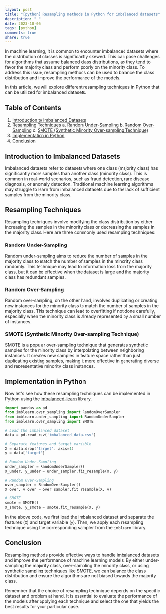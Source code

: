 ```yaml
---
layout: post
title: "[python] Resampling methods in Python for imbalanced datasets"
description: " "
date: 2023-10-05
tags: [python]
comments: true
share: true
---
```


In machine learning, it is common to encounter imbalanced datasets where the distribution of classes is significantly skewed. This can pose challenges for algorithms that assume balanced class distributions, as they tend to favor the majority class and perform poorly on the minority class. To address this issue, resampling methods can be used to balance the class distribution and improve the performance of the models.

In this article, we will explore different resampling techniques in Python that can be utilized for imbalanced datasets.

## Table of Contents

1. [Introduction to Imbalanced Datasets](#introduction-to-imbalanced-datasets)
2. [Resampling Techniques](#resampling-techniques)
    a. [Random Under-Sampling](#random-under-sampling)
    b. [Random Over-Sampling](#random-over-sampling)
    c. [SMOTE (Synthetic Minority Over-sampling Technique)](#smote)
3. [Implementation in Python](#implementation-in-python)
4. [Conclusion](#conclusion)

## Introduction to Imbalanced Datasets

Imbalanced datasets refer to datasets where one class (majority class) has significantly more samples than another class (minority class). This is common in real-world scenarios, such as fraud detection, rare disease diagnosis, or anomaly detection. Traditional machine learning algorithms may struggle to learn from imbalanced datasets due to the lack of sufficient samples from the minority class.

## Resampling Techniques

Resampling techniques involve modifying the class distribution by either increasing the samples in the minority class or decreasing the samples in the majority class. Here are three commonly used resampling techniques:

### Random Under-Sampling

Random under-sampling aims to reduce the number of samples in the majority class to match the number of samples in the minority class randomly. This technique may lead to information loss from the majority class, but it can be effective when the dataset is large and the majority class has redundant samples.

### Random Over-Sampling

Random over-sampling, on the other hand, involves duplicating or creating new instances for the minority class to match the number of samples in the majority class. This technique can lead to overfitting if not done carefully, especially when the minority class is already represented by a small number of instances.

### SMOTE (Synthetic Minority Over-sampling Technique)

SMOTE is a popular over-sampling technique that generates synthetic samples for the minority class by interpolating between neighboring instances. It creates new samples in feature space rather than just duplicating existing samples, making it more effective in generating diverse and representative minority class instances.

## Implementation in Python

Now let's see how these resampling techniques can be implemented in Python using the [imbalanced-learn](https://imbalanced-learn.org/) library.

```python
import pandas as pd
from imblearn.over_sampling import RandomOverSampler
from imblearn.under_sampling import RandomUnderSampler
from imblearn.over_sampling import SMOTE

# Load the imbalanced dataset
data = pd.read_csv('imbalanced_data.csv')

# Separate features and target variable
X = data.drop('target', axis=1)
y = data['target']

# Random Under-Sampling
under_sampler = RandomUnderSampler()
X_under, y_under = under_sampler.fit_resample(X, y)

# Random Over-Sampling
over_sampler = RandomOverSampler()
X_over, y_over = over_sampler.fit_resample(X, y)

# SMOTE
smote = SMOTE()
X_smote, y_smote = smote.fit_resample(X, y)
```

In the above code, we first load the imbalanced dataset and separate the features (`X`) and target variable (`y`). Then, we apply each resampling technique using the corresponding sampler from the `imblearn` library.

## Conclusion

Resampling methods provide effective ways to handle imbalanced datasets and improve the performance of machine learning models. By either under-sampling the majority class, over-sampling the minority class, or using synthetic sampling techniques like SMOTE, we can balance the class distribution and ensure the algorithms are not biased towards the majority class.

Remember that the choice of resampling technique depends on the specific dataset and problem at hand. It is essential to evaluate the performance of the models after applying each technique and select the one that yields the best results for your particular case.